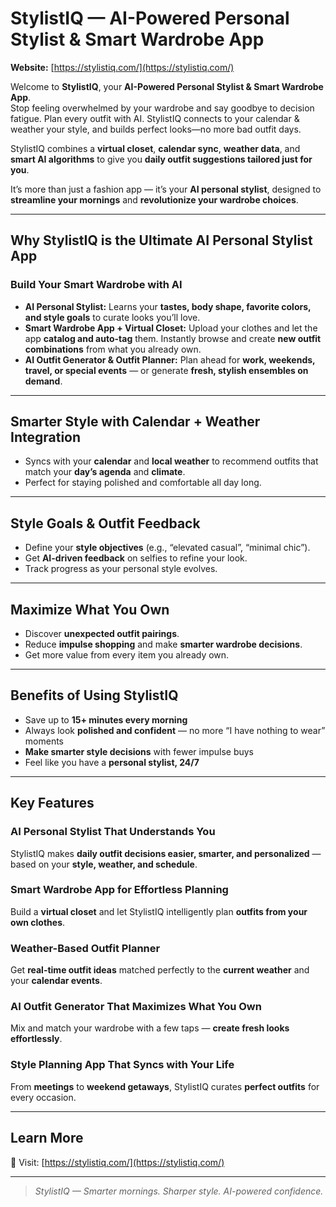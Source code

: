 # StylistIQ — AI-Powered Personal Stylist & Smart Wardrobe App
**Website:** [https://stylistiq.com/](https://stylistiq.com/)

Welcome to **StylistIQ**, your **AI-Powered Personal Stylist & Smart Wardrobe App**.  
Stop feeling overwhelmed by your wardrobe and say goodbye to decision fatigue. Plan every outfit with AI. StylistIQ connects to your calendar & weather your style, and builds perfect looks—no more bad outfit days.  

StylistIQ combines a **virtual closet**, **calendar sync**, **weather data**, and **smart AI algorithms** to give you **daily outfit suggestions tailored just for you**.  

It’s more than just a fashion app — it’s your **AI personal stylist**, designed to **streamline your mornings** and **revolutionize your wardrobe choices**.

---

## Why StylistIQ is the Ultimate AI Personal Stylist App

### Build Your Smart Wardrobe with AI
- **AI Personal Stylist:** Learns your **tastes, body shape, favorite colors, and style goals** to curate looks you’ll love.  
- **Smart Wardrobe App + Virtual Closet:** Upload your clothes and let the app **catalog and auto-tag** them. Instantly browse and create **new outfit combinations** from what you already own.  
- **AI Outfit Generator & Outfit Planner:** Plan ahead for **work, weekends, travel, or special events** — or generate **fresh, stylish ensembles on demand**.  

---

## Smarter Style with Calendar + Weather Integration
- Syncs with your **calendar** and **local weather** to recommend outfits that match your **day’s agenda** and **climate**.  
- Perfect for staying polished and comfortable all day long.  

---

## Style Goals & Outfit Feedback
- Define your **style objectives** (e.g., “elevated casual”, “minimal chic”).  
- Get **AI-driven feedback** on selfies to refine your look.  
- Track progress as your personal style evolves.  

---

## Maximize What You Own
- Discover **unexpected outfit pairings**.  
- Reduce **impulse shopping** and make **smarter wardrobe decisions**.  
- Get more value from every item you already own.  

---

## Benefits of Using StylistIQ
- Save up to **15+ minutes every morning**  
- Always look **polished and confident** — no more “I have nothing to wear” moments  
- **Make smarter style decisions** with fewer impulse buys  
- Feel like you have a **personal stylist, 24/7**  

---

## Key Features

### AI Personal Stylist That Understands You
StylistIQ makes **daily outfit decisions easier, smarter, and personalized** — based on your **style, weather, and schedule**.

### Smart Wardrobe App for Effortless Planning
Build a **virtual closet** and let StylistIQ intelligently plan **outfits from your own clothes**.

### Weather-Based Outfit Planner
Get **real-time outfit ideas** matched perfectly to the **current weather** and your **calendar events**.

### AI Outfit Generator That Maximizes What You Own
Mix and match your wardrobe with a few taps — **create fresh looks effortlessly**.

### Style Planning App That Syncs with Your Life
From **meetings** to **weekend getaways**, StylistIQ curates **perfect outfits** for every occasion.

---

## Learn More
🔗 Visit: [https://stylistiq.com/](https://stylistiq.com/)

---

> _StylistIQ — Smarter mornings. Sharper style. AI-powered confidence._
